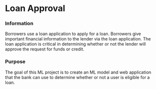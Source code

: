 # Loan Approval 

### Information
Borrowers use a loan application to apply for a loan. Borrowers give important financial information to the lender via the loan application. The loan application is critical in determining whether or not the lender will approve the request for funds or credit.


### Purpose
The goal of this ML project is to create an ML model and web application that the bank can use to determine whether or not a user is eligible for a loan.
